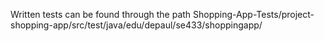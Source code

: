 Written tests can be found through the path
Shopping-App-Tests/project-shopping-app/src/test/java/edu/depaul/se433/shoppingapp/
